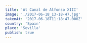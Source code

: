 ```yaml
---
title: 'At Canal de Alfonso XIII'
image: './2017-06-18_13-18-47.jpg'
takenAt: '2017-06-18T11:18:47.000Z'
country: 'Spain'
place: 'Sevilla'
publish: true
---
```

